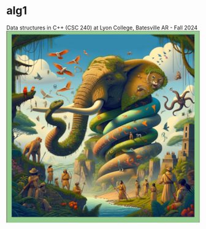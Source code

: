 # alg1
Data structures in C++ (CSC 240) at Lyon College, Batesville AR - Fall 2024
![poster](./img/poster.png)